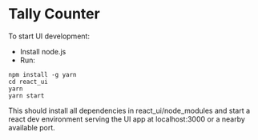 # Tally Counter
To start UI development:

* Install node.js
* Run:
```
npm install -g yarn
cd react_ui
yarn
yarn start
```
This should install all dependencies in react_ui/node_modules and start a react dev environment serving the UI app at localhost:3000 or a nearby available port.
